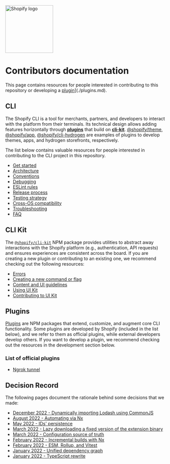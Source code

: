 <img src="https://github.com/Shopify/shopify-cli/raw/main/assets/logo.png" alt="Shopify logo" width="150">

# Contributors documentation

This page contains resources for people interested in contributing to this repository or developing a [plugin](./plugins.md)](./plugins.md).

## CLI

The Shopify CLI is a tool for merchants, partners, and developers to interact with the platform from their terminals. Its technical design allows adding features horizontally through [**plugins**](#plugins) that build on [**cli-kit**](#cli-kit). [@shopify/theme](https://www.npmjs.com/package/@shopify/theme), [@shopify/app](https://www.npmjs.com/package/@shopify/app), [@shopify/cli-hydrogen](https://www.npmjs.com/package/@shopify/cli-hydrogen) are examples of plugins to develop themes, apps, and hydrogen storefronts, respectively.

The list below contains valuable resources for people interested in contributing to the CLI project in this repository.

* [Get started](./cli/get-started.md)
* [Architecture](./cli/architecture.md)
* [Conventions](./cli/conventions.md)
* [Debugging](./cli/debugging.md)
* [ESLint rules](./cli/eslint-rules.md)
* [Release process](./cli/release.md)
* [Testing strategy](./cli/testing-strategy.md)
* [Cross-OS compatibility](./cli/cross-os-compatibility.md)
* [Troubleshooting](./cli/troubleshooting.md)
* [FAQ](./cli/faq.md)

## CLI Kit

The [`@shopify/cli-kit`](https://www.npmjs.com/package/@shopify/cli-kit) NPM package provides utilities to abstract away interactions with the Shopify platform (e.g., authentication, API requests) and ensures experiences are consistent across the board. If you are creating a new plugin or contributing to an existing one, we recommend checking out the following resources:

- [Errors](cli-kit/errors.md)
- [Creating a new command or flag](cli-kit/command-guidelines.md)
- [Content and UI guidelines](cli-kit/ui-kit/guidelines.md)
- [Using UI Kit](cli-kit/ui-kit/readme.md)
- [Contributing to UI Kit](cli-kit/ui-kit/contributing.md)

## Plugins

[Plugins](./cli/plugins.md) are NPM packages that extend, customize, and augment core CLI functionality. Some plugins are developed by Shopify (included in the list below), and we refer to them as official plugins, while external developers develop others. If you want to develop a plugin, we recommend checking out the resources in the development section below.

### List of official plugins

* [Ngrok tunnel](./plugins/ngrok.md)

## Decision Record

The following pages document the rationale behind some decisions that we made:

* [December 2022 - Dynamically importing Lodash using CommonJS](./decision-record/2022-12-21-dynamically-importing-lodash-using-commonjs.md)
* [August 2022 - Automating via Nx](./decision-record/2022_08-automation-via-nx.md)
* [May 2022 - IDs' persistence](./decision-record/2022_05-IDs'-persistence.md)
* [March 2022 - Lazy downloading a fixed version of the extension binary](./decision-record/2022_03-Lazy-downloading-a-fixed-version-of-the-extension-binary.md)
* [March 2022 - Configuration source of truth](./decision-record/2022_03-Configuration-source-of-truth.md)
* [February 2022 - Incremental builds with Nx](./decision-record/2022_02-Incremental-builds-with-Nx.md)
* [February 2022 - ESM, Rollup, and Vitest](./decision-record/2022_02-ESM,-Rollup,-and-Vitest.md)
* [January 2022 - Unified dependency graph](./decision-record/2022_01-unified-dependency-graph.md)
* [January 2022 - TypeScript rewrite](./decision-record/2022_01-TypeScript-rewrite.md)
